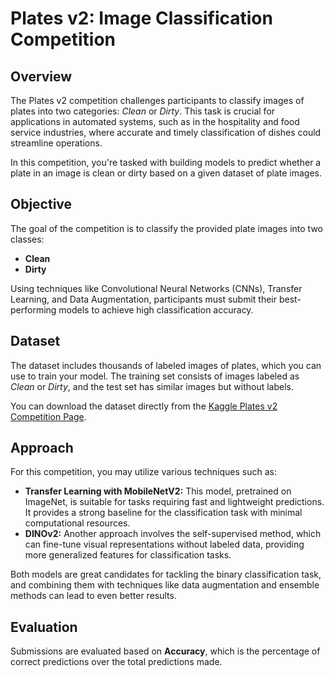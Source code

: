 # Plates v2: Image Classification Competition

## Overview
The Plates v2 competition challenges participants to classify images of plates into two categories: *Clean* or *Dirty*. This task is crucial for applications in automated systems, such as in the hospitality and food service industries, where accurate and timely classification of dishes could streamline operations.

In this competition, you're tasked with building models to predict whether a plate in an image is clean or dirty based on a given dataset of plate images.

## Objective
The goal of the competition is to classify the provided plate images into two classes:
- **Clean**
- **Dirty**

Using techniques like Convolutional Neural Networks (CNNs), Transfer Learning, and Data Augmentation, participants must submit their best-performing models to achieve high classification accuracy.

## Dataset
The dataset includes thousands of labeled images of plates, which you can use to train your model. The training set consists of images labeled as *Clean* or *Dirty*, and the test set has similar images but without labels.

You can download the dataset directly from the [Kaggle Plates v2 Competition Page](https://www.kaggle.com/competitions/platesv2/overview).

## Approach
For this competition, you may utilize various techniques such as:
- **Transfer Learning with MobileNetV2:** This model, pretrained on ImageNet, is suitable for tasks requiring fast and lightweight predictions. It provides a strong baseline for the classification task with minimal computational resources.
- **DINOv2:** Another approach involves the self-supervised method, which can fine-tune visual representations without labeled data, providing more generalized features for classification tasks.

Both models are great candidates for tackling the binary classification task, and combining them with techniques like data augmentation and ensemble methods can lead to even better results.

## Evaluation
Submissions are evaluated based on **Accuracy**, which is the percentage of correct predictions over the total predictions made.
